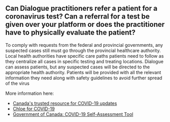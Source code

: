 ## Can Dialogue practitioners refer a patient for a coronavirus test? Can a referral for a test be given over your platform or does the practitioner have to physically evaluate the patient?

To comply with requests from the federal and provincial governments, any suspected cases still must go through the provincial healthcare authority. Local health authorities have specific care paths patients need to follow as they centralize all cases in specific testing and treating locations. Dialogue can assess patients, but any suspected cases will be directed to the appropriate health authority. Patients will be provided with all the relevant information they need along with safety guidelines to avoid further spread of the virus

More information here:

- [Canada's trusted resource for COVID-19 updates](https://www.c19.ca/)
- [Chloe for COVID-19](https://covid19.dialogue.co/#/)
- [Government of Canada: COVID-19 Self-Assessment Tool](https://ca.thrive.health/covid19/en)
